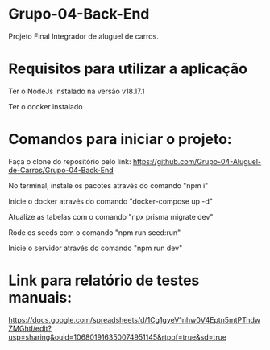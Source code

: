 # Grupo-04-Back-End
Projeto Final Integrador de aluguel de carros.


# Requisitos para utilizar a aplicação
Ter o NodeJs instalado na versão v18.17.1

Ter o docker instalado

# Comandos para iniciar o projeto:

Faça o clone do repositório pelo link: https://github.com/Grupo-04-Aluguel-de-Carros/Grupo-04-Back-End

No terminal, instale os pacotes através do comando "npm i"

Inicie o docker através do comando "docker-compose up -d"

Atualize as tabelas com o comando "npx prisma migrate dev"

Rode os seeds com o comando "npm run seed:run"

Inicie o servidor através do comando "npm run dev"

# Link para relatório de testes manuais:

https://docs.google.com/spreadsheets/d/1Cg1gyeV1nhw0V4Eptn5mtPTndwZMGhtI/edit?usp=sharing&ouid=106801916350074951145&rtpof=true&sd=true